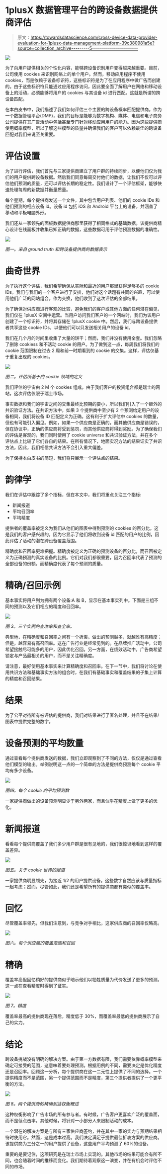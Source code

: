 # 1plusX 数据管理平台的跨设备数据提供商评估

> 原文：<https://towardsdatascience.com/cross-device-data-provider-evaluation-for-1plusx-data-management-platform-39c380981a5e?source=collection_archive---------5----------------------->

![](img/214b308c99d21c9b4ab5a3baa120778b.png)

为了向用户提供相关的个性化内容，能够跨设备识别用户变得越来越重要。目前，公司使用 cookies 来识别网络上的单个用户。然而，移动应用程序不使用 cookies，而是依赖于设备标识符，这些标识符是为了在应用程序中做广告而创建的。由于这些标识符只能通过应用程序访问，因此要全面了解用户在网络和移动设备上的活动，必须能够将用户的 cookies 与其设备 id 进行匹配。这就是所谓的跨设备匹配。

在本白皮书中，我们描述了我们如何评估三个主要的跨设备概率匹配提供商。作为一个数据管理平台(DMP)，我们的目标是能够为数字机构、媒体、电信和电子商务公司提供在其广告活动中包括甚至专门针对移动应用用户的能力。因为这些提供商使用概率模型，所以了解这些模型的质量并确保我们的客户可以依赖最佳的跨设备匹配对我们来说至关重要。

# 评估设置

为了进行评估，我们首先与三家提供商建立了用户群的持续同步，以便他们仅为我们的用户提供跨设备数据。然后我们同意每周交付他们的数据，让我们不仅可以评估他们预测的质量，还可以评估长期的稳定性。我们设计了一个评估框架，能够快速处理每周的新数据并衡量质量。

每个星期，每个提供商发送一个文件，其中包含用户列表、他们的 cookie IDs 和他们预测的相应设备 id。设备 id 包括 iOS 和 Android 平台上的设备，并涵盖了移动和平板电脑外形。

我们还从一家领先的面板数据提供商那里获得了相同格式的基础数据。该提供商精心设计在线面板并收集已知正确的数据，这些数据可用于评估预测数据的准确性。

![](img/1bd31733fc1da26f9455809db00a582d.png)

*图一。来自 ground truth 和跨设备提供商的数据表示*

# 曲奇世界

为了执行这个评估，我们希望确保从实际和最近的用户那里获得足够多的 cookie IDs。我们与我们的一个客户进行了安排，他们对这个话题有共同的兴趣，可以使用他们广泛的网站组合。作为交换，他们收到了这次评估的全部结果。

为了确保对供应商进行客观的比较，避免我们的客户或其他方面的任何潜在偏见，我们仅在 1plusX 空间中运营。当用户访问我们客户的一个网站时，我们为该用户创建了一个标识符，并将其存储在 1plusX cookie 中。然后，我们与跨设备提供者共享这些 cookie IDs，以便他们可以只发送相关用户的设备 id。

我们在几个月的时间里收集了大量的饼干；然而，我们并没有使用全套。我们忽略了删除 cookiess 和不活动 cookie 的用户。为了做到这一点，每周我们将我们的 cookie 范围限制在过去 2 周和前一时期看到的 cookie 的交集。这样，评估仅基于重复出现的 cookies。

![](img/effca898c1bc8a654990f20c904a6d8b.png)

*图二。评估所基于的 cookie 领域的定义*

我们评估的宇宙由 2 M 个 cookies 组成。由于我们客户的投资组合都是瑞士的网站，这次评估仅限于瑞士市场。

事实数据和我们的宇宙之间的交集最终比预期的要小，所以我们引入了一个额外的共识验证方法。在共识方法中，如果 3 个提供商中至少有 2 个预测给定用户的设备相同，我们将设备 ID 匹配定义为正确。这有利于扩大评估中 cookies 的数量，但也有可能引入偏见。例如，如果一个供应商是正确的，而其他供应商是错误的，但在协议中，正确的供应商将受到惩罚，而其他供应商将得到奖励。为了确保我们的评估是客观的，我们同时使用了 cookie universe 和共识验证方法，并在多个评估点上比较了它们各自的结果。在所有情况下，地面实况方法的结果证实了共识方法，因此，我们相信共识方法不会引入重大偏差。

为了保持本白皮书的简短，我们将只展示一个评估点的结果。

# 韵律学

我们在评估中跟踪了多个指标，但在本文中，我们将重点关注三个指标:

*   新闻报道
*   平均召回率
*   平均精度

提供者的覆盖率被定义为我们从他们的图表中得到预测的 cookies 的百分比。这是我们的客户感兴趣的，因为它显示了他们将收到设备 id 匹配的用户的比例，因此评估了活动的潜在跨设备覆盖范围。

精确度和召回率更难把握。精确度被定义为正确的预测设备的百分比，而召回被定义为正确预测的真实设备的比例。它们对我们都很重要，因为召回率代表了预测的全部设备的份额，而精确度代表了每个预测的质量。

# 精确/召回示例

基本事实将用户列为拥有两个设备:A 和 B，显示在基本事实列中。下面是三组不同的预测以及它们相应的精度和召回率。

![](img/83c02b551debca47dde8651a1136cca0.png)

*图 3。三个实例的查准率和查全率。*

典型地，在精确度和召回率之间有一个折衷。做出的预测越多，就越难有高精度；但是，越容易有高召回率。这在广告行业是经常见到的。在品牌推广活动中，公司希望接触尽可能多的用户，因此优化召回。另一方面，在绩效活动中，广告商希望锁定与产品最相关的用户，而不是关注精确度。

请注意，最好使用基本事实来计算精确度和召回率。在下一节中，我们将讨论在使用共识方法和基础事实方法的组合时，在我们有基础事实和覆盖结果的子集上计算的精度和召回结果。

# 结果

为了公平对待所有被评估的提供商，我们对结果进行了匿名处理，并且不在结果/图表中提供完整的数字。

# 设备预测的平均数量

通过查看每个提供商发送的数据，我们立即观察到了不同的方法，仅仅是通过查看他们模型的输出。举例说明这一点的一个简单的方法是提供商预测每个 cookie 平均有多少设备。

![](img/2d380feeb112e0b7fd8e79b959630bc1.png)

*图四。每个 cookie 的平均预测数*

一家提供商做出的设备预测明显少于另外两家，而且似乎在精度上做了更多的优化。

# 新闻报道

看看每个提供商覆盖了我们多少用户群是很有见地的，我们很惊讶地看到这样的覆盖差异。

![](img/6ef86871230cf96a4011f8ed4b7e4ded.png)

*图五。关于 cookie 世界的报道*

一家提供商明显领先，为接近 1/2 的用户提供设备。这些数字自然应该与质量指标一起考虑；然而，尽管如此，我们还是希望所有的提供商都有类似的覆盖率。

# 回忆

尽管覆盖率领先，但我们注意到，与竞争对手相比，这家供应商的召回率仅略高。

![](img/d40e8a3d05ec734dd03a0d7edb85b1ce.png)

*图六。每个供应商的覆盖范围和召回*

# 精确

覆盖率高但回忆稍好的提供商似乎暗示他们以牺牲质量为代价发送了更多的预测。这一点在查看精度时得到了证实。

![](img/04f8cf268273fadff7ec4cb383d74986.png)

*图 7。精度*

覆盖率最高的提供商现在落后，精度低于 30%，而覆盖率最低的提供商展示了自己的实力。

# 结论

跨设备挑战没有明确的解决方案。由于第一方数据有限，我们需要依靠概率模型来确定可接受的范围，这意味着要处理预测。根据用例的不同，需要决定是优化精度还是召回率。回顾这一分析，每个提供商在这一二元性上提供了不同的选择。一个提供精度而不是范围，另一个提供范围而不是精度，第三个提供者提供了一个更平衡的方法。

![](img/9862efbd7e74faa2e6b5a9e43e895756.png)

*图 8。两个提供商的精确到达权衡概述*

这种权衡影响了广告市场的所有参与者。有时候，广告客户更喜欢广泛的覆盖面，而不是低点击率。其他时候，将针对一小部分人来限制活动的成本。

一个潜在的解决方案是与所有三家供应商签约，并在其中一家的实力与预期结果相符时使用它。然而，这是成本过高。我们决定满足于提供最佳折衷方案的供应商。该提供商为三分之一的用户提供了设备，这些用户平均预测了 60%的设备。

重要的是要记住，这项研究是在瑞士市场上实现的。其他市场的结果可能会有所不同，也会随着时间的推移而变化。我们期待着观察这一演变，并在有机会时评估不同的市场。